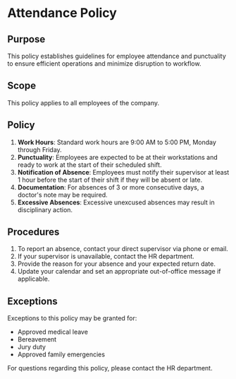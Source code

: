 # Attendance Policy

## Purpose
This policy establishes guidelines for employee attendance and punctuality to ensure efficient operations and minimize disruption to workflow.

## Scope
This policy applies to all employees of the company.

## Policy
1. **Work Hours**: Standard work hours are 9:00 AM to 5:00 PM, Monday through Friday.
2. **Punctuality**: Employees are expected to be at their workstations and ready to work at the start of their scheduled shift.
3. **Notification of Absence**: Employees must notify their supervisor at least 1 hour before the start of their shift if they will be absent or late.
4. **Documentation**: For absences of 3 or more consecutive days, a doctor's note may be required.
5. **Excessive Absences**: Excessive unexcused absences may result in disciplinary action.

## Procedures
1. To report an absence, contact your direct supervisor via phone or email.
2. If your supervisor is unavailable, contact the HR department.
3. Provide the reason for your absence and your expected return date.
4. Update your calendar and set an appropriate out-of-office message if applicable.

## Exceptions
Exceptions to this policy may be granted for:
- Approved medical leave
- Bereavement
- Jury duty
- Approved family emergencies

For questions regarding this policy, please contact the HR department.